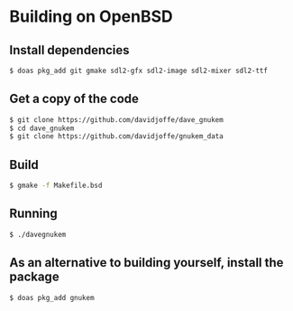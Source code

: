 # Building on OpenBSD

## Install dependencies
```sh
$ doas pkg_add git gmake sdl2-gfx sdl2-image sdl2-mixer sdl2-ttf
```

## Get a copy of the code
```sh
$ git clone https://github.com/davidjoffe/dave_gnukem
$ cd dave_gnukem
$ git clone https://github.com/davidjoffe/gnukem_data
```

## Build
```sh
$ gmake -f Makefile.bsd
```

## Running
```sh
$ ./davegnukem
```

## As an alternative to building yourself, install the package
```sh
$ doas pkg_add gnukem
```
